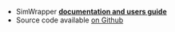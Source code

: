 - SimWrapper **[documentation and users guide](https://simwrapper.github.io/docs/docs/simwrapper-intro)**
- Source code available [on Github](https://github.com/simwrapper/simwrapper.github.io)
